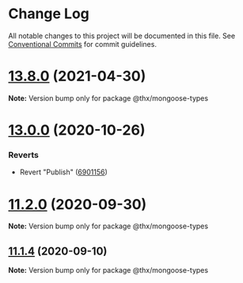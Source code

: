 # Change Log

All notable changes to this project will be documented in this file.
See [Conventional Commits](https://conventionalcommits.org) for commit guidelines.

# [13.8.0](https://github.com/thr-consulting/thr-addons/compare/v13.7.0...v13.8.0) (2021-04-30)

**Note:** Version bump only for package @thx/mongoose-types





# [13.0.0](https://github.com/thr-consulting/thr-addons/compare/v10.2.2...v13.0.0) (2020-10-26)


### Reverts

* Revert "Publish" ([6901156](https://github.com/thr-consulting/thr-addons/commit/69011564c737c20bcf124819525cc15a6b66cc7e))





# [11.2.0](https://github.com/thr-consulting/thr-addons/compare/@thx/mongoose-types@11.1.4...@thx/mongoose-types@11.2.0) (2020-09-30)

**Note:** Version bump only for package @thx/mongoose-types





## [11.1.4](https://github.com/thr-consulting/thr-addons/compare/@thx/mongoose-types@11.1.3...@thx/mongoose-types@11.1.4) (2020-09-10)

**Note:** Version bump only for package @thx/mongoose-types
